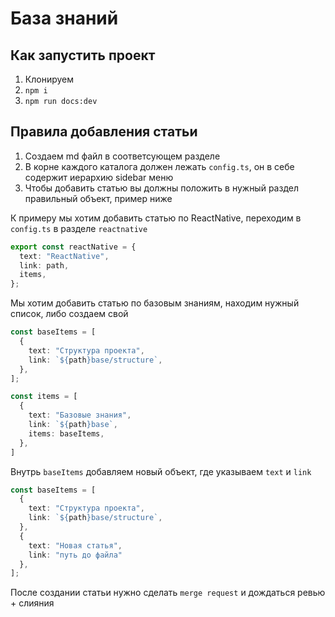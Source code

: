 # База знаний

## Как запустить проект

1. Клонируем
2. `npm i`
3. `npm run docs:dev`


## Правила добавления статьи

1. Создаем md файл в соответсующем разделе
2. В корне каждого каталога должен лежать `config.ts`, он в себе содержит иерархию sidebar меню
3. Чтобы добавить статью вы должны положить в нужный раздел правильный объект, пример ниже

К примеру мы хотим добавить статью по ReactNative, переходим в `config.ts` в разделе `reactnative`

```ts
export const reactNative = {
  text: "ReactNative",
  link: path,
  items,
};
```

Мы хотим добавить статью по базовым знаниям, находим нужный список, либо создаем свой

```ts
const baseItems = [
  {
    text: "Структура проекта",
    link: `${path}base/structure`,
  },
];

const items = [
  {
    text: "Базовые знания",
    link: `${path}base`,
    items: baseItems,
  },
]
```

Внутрь `baseItems` добавляем новый объект, где указываем `text` и `link`

```ts
const baseItems = [
  {
    text: "Структура проекта",
    link: `${path}base/structure`,
  },
  {
    text: "Новая статья",
    link: "путь до файла"
  },
];
```

После создании статьи нужно сделать `merge request` и дождаться ревью + слияния